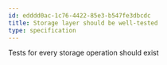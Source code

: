 ```yaml
---
id: edddd0ac-1c76-4422-85e3-b547fe3dbcdc
title: Storage layer should be well-tested
type: specification
---
```


Tests for every storage operation should exist
